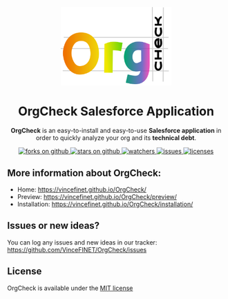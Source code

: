 <div align="center">
  <img src="docs/assets/pngs/LogoPride.png" width="256" alt="OrgCheck Logo" />
  <h1>OrgCheck Salesforce Application</h1>
  <p>
    <b>OrgCheck</b> is an easy-to-install and easy-to-use <b>Salesforce application</b> in order to quickly analyze your org and its <b>technical debt</b>.
  </p>
  <a href="https://github.com/VinceFINET/OrgCheck/network/members">
    <img alt="forks on github" src="https://img.shields.io/github/forks/VinceFINET/OrgCheck?style=flat-square&logoColor=blue">
  </a>
  <a href="https://github.com/VinceFINET/OrgCheck/stargazers">
    <img alt="stars on github" src="https://img.shields.io/github/stars/VinceFINET/OrgCheck?style=flat-square">
  </a>
  <a href="https://github.com/VinceFINET/OrgCheck/watchers">
    <img alt="watchers" src="https://img.shields.io/github/watchers/VinceFINET/OrgCheck?style=flat-square">
  </a>
  <a href="https://github.com/VinceFINET/OrgCheck/issues">
    <img alt="issues" src="https://img.shields.io/github/issues-raw/VinceFINET/OrgCheck?style=flat-square">
  </a>
  <a href="https://opensource.org/licenses/MIT">
    <img alt="licenses" src="https://img.shields.io/badge/License-MIT-yellow.svg">
  </a>
</div>


## More information about OrgCheck:
- Home: https://vincefinet.github.io/OrgCheck/
- Preview: https://vincefinet.github.io/OrgCheck/preview/
- Installation: https://vincefinet.github.io/OrgCheck/installation/


## Issues or new ideas?

You can log any issues and new ideas in our tracker: https://github.com/VinceFINET/OrgCheck/issues


## License

OrgCheck is available under the [MIT license](LICENSE.md)
